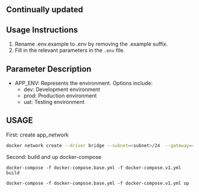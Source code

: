 ## Continually updated

## Usage Instructions

1. Rename .env.example to .env by removing the .example suffix.
2. Fill in the relevant parameters in the `.env` file.

## Parameter Description

- APP_ENV: Represents the environment. Options include:
  - dev: Development environment
  - prod: Production environment
  - uat: Testing environment

## USAGE
First: create app_network

```zsh
docker network create --driver bridge --subnet=<subnet>/24  --gateway=<gateway_ip> app-network
```

Second: build and up docker-compose
```shell
docker-compose -f docker-compose.base.yml -f docker-compose.v1.yml build
```

```shell
docker-compose -f docker-compose.base.yml -f docker-compose.v1.yml up
```
